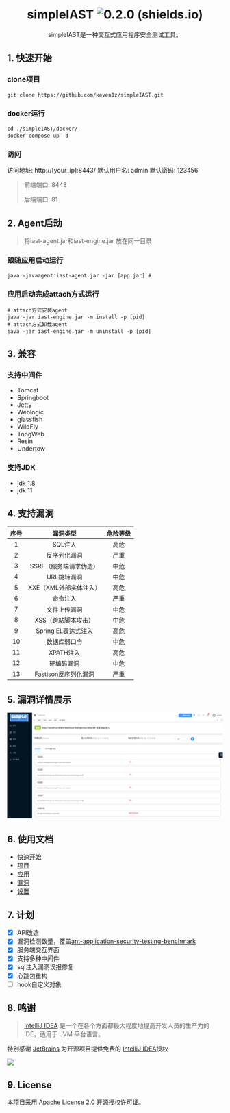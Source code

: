 <div align="center">

#  simpleIAST  ![0.2.0 (shields.io)](https://img.shields.io/badge/0.2.0-brightgreen.svg)

</div>


<p align="center">
simpleIAST是一种交互式应用程序安全测试工具。
</p>


## 1. 快速开始

###  clone项目

```shell
git clone https://github.com/keven1z/simpleIAST.git
```
### docker运行
```shell
cd ./simpleIAST/docker/
docker-compose up -d
```
### 访问
访问地址: http://\[your_ip\]:8443/
默认用户名: admin
默认密码: 123456

> 前端端口:  8443
> 
> 后端端口: 81


## 2. Agent启动
> 将iast-agent.jar和iast-engine.jar 放在同一目录
### 跟随应用启动运行
```shell
java -javaagent:iast-agent.jar -jar [app.jar] # 
```
### 应用启动完成attach方式运行
```shell
# attach方式安装agent
java -jar iast-engine.jar -m install -p [pid] 
# attach方式卸载agent
java -jar iast-engine.jar -m uninstall -p [pid] 
```
## 3. 兼容
### 支持中间件

* Tomcat
* Springboot
* Jetty
* Weblogic
* glassfish
* WildFly
* TongWeb
* Resin
* Undertow

### 支持JDK
* jdk 1.8
* jdk 11

## 4. 支持漏洞
| 序号 |        漏洞类型        | 危险等级 |
|:----:|:---------------------:|:----:|
|  1   |        SQL注入        |  高危  |
|  2   |      反序列化漏洞      |  严重  |
|  3   | SSRF（服务端请求伪造）  |  中危  |
|  4   |      URL跳转漏洞      |  中危  |
|  5   | XXE（XML外部实体注入） |  高危  |
|  6   |       命令注入        |  严重  |
|  7   |      文件上传漏洞      |  中危  |
|  8   |  XSS（跨站脚本攻击）   |  中危  |
|  9   |  Spring EL表达式注入   |  高危  |
|  10  |      数据库弱口令      |  中危  |
|  11  |       XPATH注入       |  高危  |
|  12  |       硬编码漏洞       |  中危  |
|  13  |  Fastjson反序列化漏洞  |  严重  |

## 5. 漏洞详情展示
![detail.png](img/detail.png)

## 6. 使用文档
* [快速开始](https://github.com/keven1z/simpleIAST/wiki/%E5%BF%AB%E9%80%9F%E5%BC%80%E5%A7%8B)
* [项目](https://github.com/keven1z/simpleIAST/wiki/项目)
* [应用](https://github.com/keven1z/simpleIAST/wiki/%E5%BA%94%E7%94%A8)
* [漏洞](https://github.com/keven1z/simpleIAST/wiki/%E6%BC%8F%E6%B4%9E)
* [设置](https://github.com/keven1z/simpleIAST/wiki/%E8%AE%BE%E7%BD%AE)

## 7. 计划
- [x] API改造
- [x] 漏洞检测数量，覆盖[ant-application-security-testing-benchmark](https://github.com/alipay/ant-application-security-testing-benchmark)
- [x] 服务端交互界面
- [x] 支持多种中间件
- [x] sql注入漏洞误报修复
- [x] 心跳包重构
- [ ] hook自定义对象

## 8. 鸣谢
> [IntelliJ IDEA](https://zh.wikipedia.org/zh-hans/IntelliJ_IDEA) 是一个在各个方面都最大程度地提高开发人员的生产力的 IDE，适用于 JVM 平台语言。

特别感谢 [JetBrains](https://www.jetbrains.com/?from=mirai) 为开源项目提供免费的 [IntelliJ IDEA](https://www.jetbrains.com/idea/?from=mirai)授权

![](https://resources.jetbrains.com/storage/products/company/brand/logos/jetbrains.svg)

## 9. License
本项目采用 Apache License 2.0 开源授权许可证。